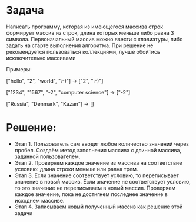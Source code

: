# Задача # 
Написать программу, которая из имеющегося массива строк формирует массив из строк, длина которых меньше либо равна 3 символа. Первоначальный массив можно ввести с клавиатуры, либо задать на старте выполнения алгоритма. При решение не рекомендуется пользоваться коллекциями, лучше обойтись исключительно массивами

Примеры:

["hello", "2", "world", ":-)"] -> ["2", ":-)"]

["1234", "1567", "-2", "computer science"] -> ["-2"]

["Russia", "Denmark", "Kazan"] -> []

# Решение:
* Этап 1. Пользователь сам вводит любое количество значений через пробел. Создаём метод заполнения массива с длинной массива, заданной пользователем.
* Этап 2. Проверяем каждое значение из массива на соответствие условию: длина строки меньше или равна трем.
* Этап 3. Если значение соответствует условию, то переписывает значение в новый массив. Если значение не соответствует условию, то это значение не переписываем в новый массив. Проверяем каждое значение, пока не достигнем последнее значение в исходнем массиве.
* Этап 4. Записываем новый полученный массив как решение этой задачи